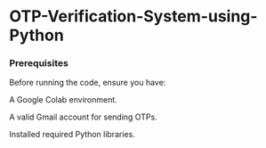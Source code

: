 # OTP-Verification-System-using-Python

<h3>Prerequisites</h3


Before running the code, ensure you have:

A Google Colab environment.

A valid Gmail account for sending OTPs.

Installed required Python libraries.
